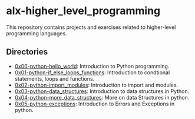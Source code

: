 # alx-higher_level_programming

This repository contains projects and exercises related to higher-level programming languages.

## Directories

- [0x00-python-hello_world](./0x00-python-hello_world): Introduction to Python programming.
- [0x01-python-if_else_loops_functions](./0x01-python-if_else_loops_functions): Introduction to condtional statements, loops and functions.
- [0x02-python-import_modules](./0x02-python-import_modules): Introduction to import and modules.
- [0x03-python-data_structures](./0x03-python-data_structures): Introduction to data structures in Python.
- [0x04-python-more_data_structures](./0x04-python-more_data_structures): More on data Structures in python.
- [0x05-python-exceptions](./0x05-python-exceptions): Introduction to Errors and Exceptions in python.

